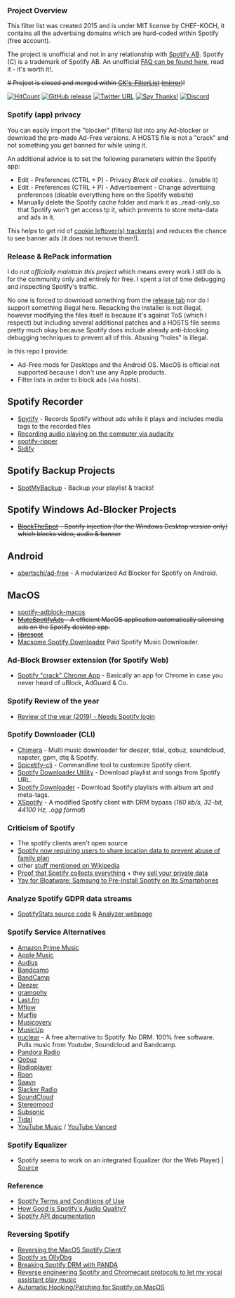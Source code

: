 ### Project Overview

This filter list was created 2015 and is under MIT license by CHEF-KOCH, it contains all the advertising domains which are hard-coded within Spotify (free account). <br/>

The project is unofficial and not in any relationship with [Spotify AB](https://en.wikipedia.org/wiki/Spotify). Spotify (C) is a trademark of Spotify AB. An unofficial [FAQ can be found here](https://github.com/CHEF-KOCH/Spotify-Ad-free/blob/master/Spotify%20FAQ.md), read it - it's worth it!. <br/>

~~# Project is closed and merged within [CK's-FilterList](https://github.com/CHEF-KOCH/CKs-FilterList) ([mirror](https://gitlab.com/CHEF-KOCH/cks-filterlist))!~~

[![HitCount](http://hits.dwyl.io/CHEF-KOCH/Spotify-Ad-free.svg)](http://hits.dwyl.io/CHEF-KOCH/Spotify-Ad-free)
[![GitHub release](https://img.shields.io/github/release/CHEF-KOCH/Spotify-Ad-free.svg?label=Latest%20Release&style=popout)](https://github.com/CHEF-KOCH/Spotify-Ad-free/releases/latest)
[![Twitter URL](https://img.shields.io/twitter/url/https/twitter.com/fold_left.svg?style=social&label=Follow%20%40CHEF-KOCH)](https://twitter.com/CKsTechNews)
[![Say Thanks!](https://img.shields.io/badge/Say%20Thanks-!-1EAEDB.svg)](https://saythanks.io/to/CHEF-KOCH)
[![Discord](https://discordapp.com/api/guilds/418256415874875402/widget.png)](https://discord.me/CHEF-KOCH)


### Spotify (app) privacy

You can easily import the "blocker" (filters) list into any Ad-blocker or download the pre-made Ad-Free versions. A HOSTS file is not a "crack" and not something you get banned for while using it.

An additional advice is to set the following parameters within the Spotify app:

- Edit - Preferences (CTRL + P) - Privacy _Block all cookies..._ (enable it)
- Edit - Preferences (CTRL + P) - Advertisement - Change advertising preferences (disable everything here on the Spotify website)
- Manually delete the Spotify cache folder and mark it as _read-only_so that Spotify won't get access tp it, which prevents to store meta-data and ads in it.

This helps to get rid of [cookie leftover(s) tracker(s)](https://old.reddit.com/r/privacy/comments/eqzg51/what_about_the_privacy_of_my_data_in_spotify/) and reduces the chance to see banner ads (it does not remove them!).


### Release & RePack information

I do _not officially maintain this project_ which means every work I still do is for the community only and entirely for free. I spent a lot of time debugging and inspecting Spotify's traffic.

No one is forced to download something from the [release tab](https://github.com/CHEF-KOCH/Spotify-Ad-free/releases) nor do I support something illegal here. Repacking the installer is not illegal, however modifying the files itself is because it's against ToS (which I respect) but including several additional patches and a HOSTS file seems pretty much okay because Spotify does include already anti-blocking debugging techniques to prevent all of this. Abusing "holes" is illegal.

In this repo I provide:
- Ad-Free mods for Desktops and the Android OS. MacOS is official not supported because I don't use any Apple products.
- Filter lists in order to block ads (via hosts).

## Spotify Recorder
- [Spytify](https://github.com/jwallet/spy-spotify) - Records Spotify without ads while it plays and includes media tags to the recorded files
- [Recording audio playing on the computer via audacity](https://manual.audacityteam.org/man/tutorial_recording_audio_playing_on_the_computer.html)
- [spotify-ripper](https://github.com/hbashton/spotify-ripper)
- [Sidify](https://www.sidify.de/)


## Spotify Backup Projects
- [SpotMyBackup](https://github.com/secuvera/SpotMyBackup) - Backup your playlist & tracks!


## Spotify Windows Ad-Blocker Projects
- ~~[BlockTheSpot](https://github.com/master131/BlockTheSpot/) - Spotify injection (for the Windows Desktop version only) which blocks video, audio & banner~~


## Android
- [abertschi/ad-free](http://adfree.abertschi.ch) - A modularized Ad Blocker for Spotify on Android.


## MacOS
- [spotify-adblock-macos](https://github.com/AnanthVivekanand/spotify-adblock-macos)
- ~~[MuteSpotifyAds](https://github.com/simonmeusel/MuteSpotifyAds) - A efficient MacOS application automatically silencing ads on the Spotify desktop app.~~
- ~~[librespot](https://github.com/plietar/librespot)~~
- [Macsome Spotify Downloader](https://www.macsome.com/spotify-downloader/) Paid Spotify Music Downloader.


### Ad-Block Browser extension (for Spotify Web)
- [Spotify "crack" Chrome App](https://github.com/sooxiaotong/spotify-crack-chrome-app) - Basically an app for Chrome in case you never heard of uBlock, AdGuard & Co.


### Spotify Review of the year
- [Review of the year (2019) - Needs Spotify login](https://www.spotify.com/en/wrapped/)


### Spotify Downloader (CLI)
- [Chimera](https://notabug.org/Aesir/chimera) - Multi music downloader for deezer, tidal, qobuz, soundcloud, napster, gpm, dtq & Spotify.
- [Spicetify-cli](https://github.com/khanhas/spicetify-cli) - Commandline tool to customize Spotify client.
- [Spotify Downloader Utility](https://github.com/SwapnilSoni1999/spotify-dl) - Download playlist and songs from Spotify URL.
- [Spotify Downloader](https://github.com/ritiek/spotify-downloader) - Download Spotify playlists with album art and meta-tags.
- [XSpotify](https://github.com/meik97/XSpotify) - A modified Spotify client with DRM bypass (_160 kb/s, 32-bit, 44100 Hz, .ogg format_)


### Criticism of Spotify
- The spotify clients aren't open source
- [Spotify now requiring users to share location data to prevent abuse of family plan](https://9to5mac.com/2019/09/12/spottily-family-plan-location/)
- other [stuff mentioned on Wikipedia](https://en.wikipedia.org/wiki/Criticism_of_Spotify)
- [Proof that Spotify collects everything](https://twitter.com/steipete/status/1025024813889478656) + they [sell your private data](https://betanews.com/2016/07/22/spotify-sells-user-data-to-advertisers/)
- [Yay for Bloatware: Samsung to Pre-Install Spotify on Its Smartphones](https://news.softpedia.com/news/yay-for-bloatware-samsung-to-pre-install-spotify-on-its-smartphones-525250.shtml)


### Analyze Spotify GDPR data streams
- [SpotifyStats source code](https://github.com/Maxr1998/SpotifyStats) & [Analyzer webpage](https://maxr1998.github.io/SpotifyStats/)


### Spotify Service Alternatives
- [Amazon Prime Music](https://www.amazon.com/Amazon-Music/)
- [Apple Music](https://www.apple.com/chde/music/)
- [Audius](https://audius.co/)
- [Bandcamp](https://bandcamp.com/)
- [BandCamp](https://bandcamp.com/)
- [Deezer](https://www.deezer.com/en/)
- [gramophy](https://github.com/ladiesman6969/Gramophy)
- [Last.fm](http://www.last.fm/)
- [Mflow](http://beta.mflow.com/)
- [Murfie](https://www.murfie.com/)
- [Musicovery](http://b2b.musicovery.com/)
- [MusicUp](https://getmusicup.com/)
- [nuclear](https://github.com/nukeop/nuclear) - A free alternative to Spotify. No DRM. 100% free software. Pulls music from Youtube, Soundcloud and Bandcamp.
- [Pandora Radio](https://www.pandora.com/)
- [Qobuz](https://www.qobuz.com/gb-en/discover)
- [Radioplayer](https://www.radioplayer.co.uk/)
- [Roon](https://roonlabs.com/)
- [Saavn](https://www.jiosaavn.com/)
- [Slacker Radio](https://www.livexlive.com/)
- [SoundCloud](https://soundcloud.com/)
- [Stereomood](https://stereomood.com/)
- [Subsonic](http://www.subsonic.org/pages/index.jsp)
- [Tidal](https://tidal.com/)
- [YouTube Music](https://music.youtube.com/) / [YouTube Vanced](https://vanced.app/)


### Spotify Equalizer
- Spotify seems to work on an integrated Equalizer (for the Web Player) | [Source](https://twitter.com/wongmjane/status/1226825288119537664?ref_src=twsrc%5Etfw)


### Reference
- [Spotify Terms and Conditions of Use](https://www.spotify.com/us/legal/end-user-agreement/#s9)
- [How Good Is Spotify's Audio Quality?](https://www.xaprb.com/blog/spotify-audio-quality/)
- [Spotify API documentation](https://developer.spotify.com/documentation/web-api/)


### Reversing Spotify
- [Reversing the MacOS Spotify Client](https://medium.com/@lerner98/skiptracing-reversing-spotify-app-3a6df367287d)
- [Spotify vs OllyDbg](http://www.steike.com/code/spotify-vs-ollydbg/)
- [Breaking Spotify DRM with PANDA](http://moyix.blogspot.com/2014/07/breaking-spotify-drm-with-panda.html)
- [Reverse engineering Spotify and Chromecast protocols to let my vocal assistant play music](https://developers.caffeina.com/reverse-engineering-spotify-and-chromecast-protocols-to-let-my-vocal-assistant-play-music-ada4767efa2?source=linkShare-7c6a9af31a39-1517909746)
- [Automatic Hooking/Patching for Spotify on MacOS](https://medium.com/swlh/skiptracing-automated-hook-resolution-74eda756533d)
